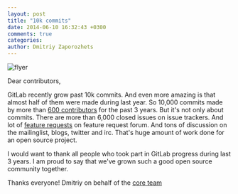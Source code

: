 ```yaml
---
layout: post
title: "10k commits"
date: 2014-06-10 16:32:43 +0300
comments: true
categories: 
author: Dmitriy Zaporozhets
---
```



![flyer](/images/10k/flyer_10k.png)

<!--more-->

Dear contributors,

GitLab recently grow past 10k commits. And even more amazing is that almost half of them were made during last year. So 10,000 commits made by more than [600 contributors](http://contributors.gitlab.com/) for the past 3 years. But it's not only about commits. There are more than 6,000 closed issues on issue trackers. And lot of [feature requests](http://feedback.gitlab.com/) on feature request forum. And tons of discussion on the mailinglist, blogs, twitter and irc. That's huge amount of work done for an open source project. 

I would want to thank all people who took part in GitLab progress during last 3 years. I am proud to say that we've grown such a good open source community together. 

Thanks everyone!
Dmitriy on behalf of the [core team](https://www.gitlab.com/core-team/)